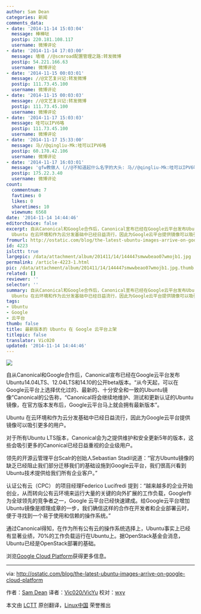 ```yaml
---
author: Sam Dean
categories: 新闻
comments_data:
- date: '2014-11-14 15:03:04'
  message: 棒棒哒
  postip: 220.181.108.117
  username: 微博评论
- date: '2014-11-14 17:03:00'
  message: 墙墙 //@scmroad配置管理之路:转发微博
  postip: 54.221.166.63
  username: 微博评论
- date: '2014-11-15 00:03:01'
  message: //@文艺复兴记:转发微博
  postip: 111.73.45.100
  username: 微博评论
- date: '2014-11-15 00:03:03'
  message: //@文艺复兴记:转发微博
  postip: 111.73.45.100
  username: 微博评论
- date: '2014-11-17 15:03:03'
  message: 哇可以IPV6咯
  postip: 111.73.45.100
  username: 微博评论
- date: '2014-11-17 15:33:00'
  message: 马//@qingliu-Mk:哇可以IPV6咯
  postip: 60.170.42.106
  username: 微博评论
- date: '2014-11-17 16:03:01'
  message: 'gfw教做人 (//@不知道起什么名字的大头: 马//@qingliu-Mk:哇可以IPV6咯'
  postip: 175.22.3.40
  username: 微博评论
count:
  commentnum: 7
  favtimes: 0
  likes: 0
  sharetimes: 10
  viewnum: 6568
date: '2014-11-14 14:44:46'
editorchoice: false
excerpt: 自从Canonical和Google合作后，Canonical宣布已经在Google云平台发布Ubuntu14.04LTS、12.04LTS和14.10的公开beta版本。从今天起，可以在Google云平台上选择优化过的、最新的、十分安全和一致的Ubuntu镜像Canonical的公告称，Canonical将会继续地维护、测试和更新认证的Ubuntu镜像，在官方版本发布后，Google云平台马上就会拥有最新版本。
  Ubuntu 在云环境和作为云分发基础中已经日益流行，因此为Google云平台提供镜像可以吸引更多的用户。 对于所有Ubuntu LTS版本，Canonical会为之提供维护和安全更新5年的版本，这些会吸引更多的Canonica
fromurl: http://ostatic.com/blog/the-latest-ubuntu-images-arrive-on-google-cloud-platform
id: 4223
islctt: true
largepic: /data/attachment/album/201411/14/144447smwwbeao07wmojb1.jpg
permalink: /article-4223-1.html
pic: /data/attachment/album/201411/14/144447smwwbeao07wmojb1.jpg.thumb.jpg
related: []
reviewer: ''
selector: ''
summary: 自从Canonical和Google合作后，Canonical宣布已经在Google云平台发布Ubuntu14.04LTS、12.04LTS和14.10的公开beta版本。从今天起，可以在Google云平台上选择优化过的、最新的、十分安全和一致的Ubuntu镜像Canonical的公告称，Canonical将会继续地维护、测试和更新认证的Ubuntu镜像，在官方版本发布后，Google云平台马上就会拥有最新版本。
  Ubuntu 在云环境和作为云分发基础中已经日益流行，因此为Google云平台提供镜像可以吸引更多的用户。 对于所有Ubuntu LTS版本，Canonical会为之提供维护和安全更新5年的版本，这些会吸引更多的Canonica
tags:
- Ubuntu
- Google
- 云平台
thumb: false
title: 最新版本的 Ubuntu 在 Google 云平台上架
titlepic: false
translator: Vic020
updated: '2014-11-14 14:44:46'
---
```


![](/data/attachment/album/201411/14/144447smwwbeao07wmojb1.jpg)


自从Canonical和Google合作后，Canonical宣布已经在Google云平台发布Ubuntu14.04LTS、12.04LTS和14.10的公开beta版本。“从今天起，可以在Google云平台上选择优化过的、最新的、十分安全和一致的Ubuntu镜像”Canonical的公告称，“Canonical将会继续地维护、测试和更新认证的Ubuntu镜像，在官方版本发布后，Google云平台马上就会拥有最新版本”。


Ubuntu 在云环境和作为云分发基础中已经日益流行，因此为Google云平台提供镜像可以吸引更多的用户。


对于所有Ubuntu LTS版本，Canonical会为之提供维护和安全更新5年的版本，这些会吸引更多的Canonical已经日益重视的企业级用户。


领先的开源云管理平台Scalr的创始人Sebastian Stadil说道：“官方Ubuntu镜像的缺乏已经阻止我们部分迁移我们的基础设施到Google云平台，我们很高兴看到Ubuntu技术提供给我们所有企业客户。”


认证公有云（CPC） 的项目经理Federico Lucifredi 提到：“越来越多的企业开始创业，从而转向公有云环境来运行大量的关键的向外扩展的工作负载，Google作为全球领先的竞争者之一，Google 云平台已经快速建成。给Google云平台增加Ubuntu镜像是顺理成章的一步，我们确信这样的合作在开发者和企业部署云时，便于寻找到一个易于使用和信赖的操作系统。”


通过Canonical得知，在作为所有公有云的操作系统选择上，Ubuntu事实上已经有显著业绩，70%的工作负载运行在Ubuntu上。据OpenStack基金会消息，Ubuntu已经是OpenStack部署的基础。


浏览[Google Cloud Platform](https://cloud.google.com/compute/docs/operating-systems)获得更多信息。




---


via: <http://ostatic.com/blog/the-latest-ubuntu-images-arrive-on-google-cloud-platform>


作者：[Sam Dean](http://ostatic.com/member/samdean) 译者：[Vic020/VicYu](http://www.vicyu.net) 校对：[wxy](https://github.com/wxy)


本文由 [LCTT](https://github.com/LCTT/TranslateProject) 原创翻译，[Linux中国](http://linux.cn/) 荣誉推出